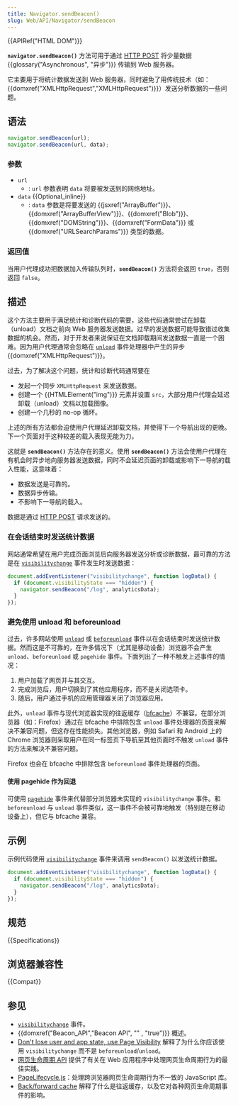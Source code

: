```yaml
---
title: Navigator.sendBeacon()
slug: Web/API/Navigator/sendBeacon
---
```


{{APIRef("HTML DOM")}}

**`navigator.sendBeacon()`** 方法可用于通过 [HTTP POST](/zh-CN/docs/Web/HTTP/Methods/POST) 将少量数据 {{glossary("Asynchronous", "异步")}} 传输到 Web 服务器。

它主要用于将统计数据发送到 Web 服务器，同时避免了用传统技术（如：{{domxref("XMLHttpRequest","XMLHttpRequest")}}）发送分析数据的一些问题。

## 语法

```js
navigator.sendBeacon(url);
navigator.sendBeacon(url, data);
```

### 参数

- `url`
  - : `url` 参数表明 `data` 将要被发送到的网络地址。
- `data` {{Optional_inline}}
  - : `data` 参数是将要发送的 {{jsxref("ArrayBuffer")}}、{{domxref("ArrayBufferView")}}、{{domxref("Blob")}}、{{domxref("DOMString")}}、{{domxref("FormData")}} 或 {{domxref("URLSearchParams")}} 类型的数据。

### 返回值

当用户代理成功把数据加入传输队列时，**`sendBeacon()`** 方法将会返回 `true`，否则返回 `false`。

## 描述

这个方法主要用于满足统计和诊断代码的需要，这些代码通常尝试在卸载（unload）文档之前向 Web 服务器发送数据。过早的发送数据可能导致错过收集数据的机会。然而，对于开发者来说保证在文档卸载期间发送数据一直是一个困难。因为用户代理通常会忽略在 [`unload`](/zh-CN/docs/Web/API/Window/unload_event) 事件处理器中产生的异步 {{domxref("XMLHttpRequest")}}。

过去，为了解决这个问题，统计和诊断代码通常要在

- 发起一个同步 `XMLHttpRequest` 来发送数据。
- 创建一个 {{HTMLElement("img")}} 元素并设置 `src`，大部分用户代理会延迟卸载（unload）文档以加载图像。
- 创建一个几秒的 no-op 循环。

上述的所有方法都会迫使用户代理延迟卸载文档，并使得下一个导航出现的更晚。下一个页面对于这种较差的载入表现无能为力。

这就是 **`sendBeacon()`** 方法存在的意义。使用 **`sendBeacon()`** 方法会使用户代理在有机会时异步地向服务器发送数据，同时不会延迟页面的卸载或影响下一导航的载入性能，这意味着：

- 数据发送是可靠的。
- 数据异步传输。
- 不影响下一导航的载入。

数据是通过 [HTTP POST](/zh-CN/docs/Web/HTTP/Methods/POST) 请求发送的。

### 在会话结束时发送统计数据

网站通常希望在用户完成页面浏览后向服务器发送分析或诊断数据，最可靠的方法是在 [`visibilitychange`](/zh-CN/docs/Web/API/Document/visibilitychange_event) 事件发生时发送数据：

```js
document.addEventListener("visibilitychange", function logData() {
  if (document.visibilityState === "hidden") {
    navigator.sendBeacon("/log", analyticsData);
  }
});
```

### 避免使用 unload 和 beforeunload

过去，许多网站使用 [`unload`](/zh-CN/docs/Web/API/Window/unload_event) 或 [`beforeunload`](/zh-CN/docs/Web/API/Window/beforeunload_event) 事件以在会话结束时发送统计数据。然而这是不可靠的，在许多情况下（尤其是移动设备）浏览器不会产生 `unload`、`beforeunload` 或 `pagehide` 事件。下面列出了一种不触发上述事件的情况：

1. 用户加载了网页并与其交互。
2. 完成浏览后，用户切换到了其他应用程序，而不是关闭选项卡。
3. 随后，用户通过手机的应用管理器关闭了浏览器应用。

此外，`unload` 事件与现代浏览器实现的往返缓存（[bfcache](https://web.dev/articles/bfcache)）不兼容。在部分浏览器（如：Firefox）通过在 bfcache 中排除包含 `unload` 事件处理器的页面来解决不兼容问题，但这存在性能损失。其他浏览器，例如 Safari 和 Android 上的 Chrome 浏览器则采取用户在同一标签页下导航至其他页面时不触发 `unload` 事件的方法来解决不兼容问题。

Firefox 也会在 bfcache 中排除包含 `beforeunload` 事件处理器的页面。

#### 使用 pagehide 作为回退

可使用 [`pagehide`](/zh-CN/docs/Web/API/Window/pagehide_event) 事件来代替部分浏览器未实现的 `visibilitychange` 事件。和 `beforeunload` 与 `unload` 事件类似，这一事件不会被可靠地触发（特别是在移动设备上），但它与 bfcache 兼容。

## 示例

示例代码使用 [`visibilitychange`](/zh-CN/docs/Web/API/Document/visibilitychange_event) 事件来调用 `sendBeacon()` 以发送统计数据。

```js
document.addEventListener("visibilitychange", function logData() {
  if (document.visibilityState === "hidden") {
    navigator.sendBeacon("/log", analyticsData);
  }
});
```

## 规范

{{Specifications}}

## 浏览器兼容性

{{Compat}}

## 参见

- [`visibilitychange`](/zh-CN/docs/Web/API/Document/visibilitychange_event) 事件。
- {{domxref("Beacon_API","Beacon API", "" , "true")}} 概述。
- [Don't
  lose user and app state, use Page Visibility](https://www.igvita.com/2015/11/20/dont-lose-user-and-app-state-use-page-visibility/) 解释了为什么你应该使用 `visibilitychange` 而不是 `beforeunload`/`unload`。
- [网页生命周期 API](https://developers.google.com/web/updates/2018/07/page-lifecycle-api#developer-recommendations-for-each-state) 提供了有关在 Web 应用程序中处理网页生命周期行为的最佳实践。
- [PageLifecycle.js](https://github.com/GoogleChromeLabs/page-lifecycle)：处理跨浏览器网页生命周期行为不一致的 JavaScript 库。
- [Back/forward cache](https://web.dev/articles/bfcache) 解释了什么是往返缓存，以及它对各种网页生命周期事件的影响。

